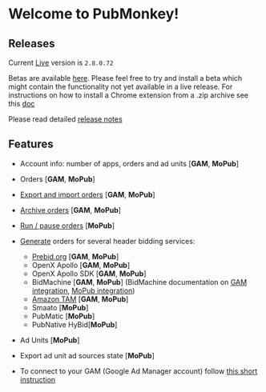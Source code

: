 # Welcome to PubMonkey!

## Releases

Current [Live](https://chrome.google.com/webstore/detail/cjbdhopmleoleednpeaknmmbepfkhaml/publish-accepted?authuser=0&hl=en) version is `2.8.0.72`

Betas are available [here](http://pi-pubmonkey-upload.s3-website-us-east-1.amazonaws.com/).  Please feel free to try and install a beta which might contain the functionality not yet available in a live release.  For instructions on how to install a Chrome extension from a .zip archive see this [doc](install.md)

Please read detailed [release notes](changelog.md)

## Features

* Account info: number of apps, orders and ad units [__GAM__, __MoPub__]
* Orders [__GAM__, __MoPub__]
* [Export and import orders](order-actions.md#export) [__GAM__, __MoPub__]
* [Archive orders](order-actions.md#archive) [__GAM__, __MoPub__]
* [Run / pause orders](order-actions.md#pause) [__MoPub__]
* [Generate](order-actions.md#generate-orders) orders for several header bidding services:
 	* [Prebid.org](order-actions.md#generate-a-prebid-order) [__GAM__, __MoPub__]
 	* OpenX Apollo [__GAM__, __MoPub__]
 	* OpenX Apollo SDK [__GAM__, __MoPub__]
 	* BidMachine [__GAM__, __MoPub__] (BidMachine documentation on [GAM integration](https://doc.bidmachine.io/eng/ssp-publisher-integration-documentation/bidmachine-sdk-admanager-appevent-integration), [MoPub integration](https://doc.bidmachine.io/eng/ssp-publisher-integration-documentation/bidmachine-custom-adapters/bidmachine-mopub-custom-network-integration-guide))
 	* [Amazon TAM](order-actions.md#generate-an-amazon-tam-order) [__GAM__, __MoPub__]
 	* Smaato [__MoPub__]
 	* PubMatic [__MoPub__] 
 	* PubNative HyBid[__MoPub__]

* Ad Units [__MoPub__]
* Export ad unit ad sources state [__MoPub__]
* To connect to your GAM (Google Ad Manager account) follow [this short instruction](connecting-to-google-ad-manager.md)

